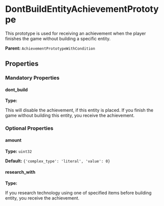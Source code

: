 # DontBuildEntityAchievementPrototype

This prototype is used for receiving an achievement when the player finishes the game without building a specific entity.

**Parent:** `AchievementPrototypeWithCondition`

## Properties

### Mandatory Properties

#### dont_build

**Type:** 

This will disable the achievement, if this entity is placed. If you finish the game without building this entity, you receive the achievement.

### Optional Properties

#### amount

**Type:** `uint32`



**Default:** `{'complex_type': 'literal', 'value': 0}`

#### research_with

**Type:** 

If you research technology using one of specified items before building entity, you receive the achievement.


